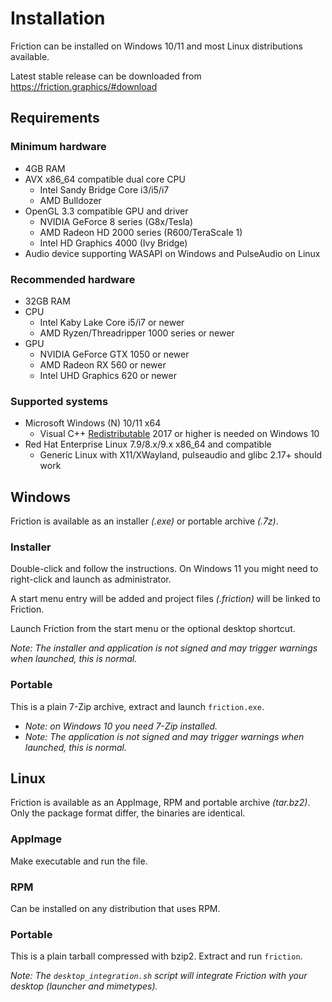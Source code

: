 # Installation

Friction can be installed on Windows 10/11 and most Linux distributions available.

Latest stable release can be downloaded from https://friction.graphics/#download

## Requirements

### Minimum hardware

* 4GB RAM
* AVX x86_64 compatible dual core CPU
  * Intel Sandy Bridge Core i3/i5/i7
  * AMD Bulldozer
* OpenGL 3.3 compatible GPU and driver
  * NVIDIA GeForce 8 series (G8x/Tesla)
  * AMD Radeon HD 2000 series (R600/TeraScale 1)
  * Intel HD Graphics 4000 (Ivy Bridge)
* Audio device supporting WASAPI on Windows and PulseAudio on Linux

### Recommended hardware

* 32GB RAM
* CPU
  * Intel Kaby Lake Core i5/i7 or newer
  * AMD Ryzen/Threadripper 1000 series or newer
* GPU
  * NVIDIA GeForce GTX 1050 or newer
  * AMD Radeon RX 560 or newer
  * Intel UHD Graphics 620 or newer

### Supported systems

* Microsoft Windows (N) 10/11 x64
  * Visual C++ [Redistributable](https://aka.ms/vs/17/release/vc_redist.x64.exe) 2017 or higher is needed on Windows 10
* Red Hat Enterprise Linux 7.9/8.x/9.x x86_64 and compatible
  * Generic Linux with X11/XWayland, pulseaudio and glibc 2.17+ should work

## Windows

Friction is available as an installer *(.exe)* or portable archive *(.7z)*.

### Installer

Double-click and follow the instructions. On Windows 11 you might need to right-click and launch as administrator.

A start menu entry will be added and project files *(.friction)* will be linked to Friction.

Launch Friction from the start menu or the optional desktop shortcut.

*Note: The installer and application is not signed and may trigger warnings when launched, this is normal.*

### Portable

This is a plain 7-Zip archive, extract and launch `friction.exe`.

* *Note: on Windows 10 you need 7-Zip installed.*
* *Note: The application is not signed and may trigger warnings when launched, this is normal.*

## Linux

Friction is available as an AppImage, RPM and portable archive *(tar.bz2)*. Only the package format differ, the binaries are identical.

### AppImage

Make executable and run the file.

### RPM

Can be installed on any distribution that uses RPM.

### Portable

This is a plain tarball compressed with bzip2. Extract and run `friction`.

*Note: The `desktop_integration.sh` script will integrate Friction with your desktop (launcher and mimetypes).*
